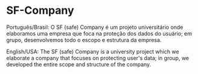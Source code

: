 # SF-Company
Português/Brasil:
O SF (safe) Company é um projeto universitário onde elaboramos uma empresa que foca na proteção dos dados do usuário; em grupo, desenvolvemos todo o escopo e estrutura da empresa. 


English/USA:
The SF (safe) Company is a university project which we elaborate a company that focuses on protecting user's data; in group, we developed the entire scope and structure of the company.
